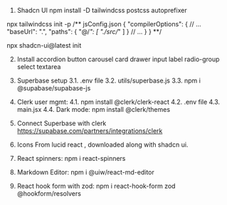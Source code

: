 1. Shadcn UI
npm install -D tailwindcss postcss autoprefixer

npx tailwindcss init -p
/**
jsConfig.json
{
  "compilerOptions": {
    // ...
    "baseUrl": ".",
    "paths": {
      "@/*": [
        "./src/*"
      ]
    }
    // ...
  }
}
**/

npx shadcn-ui@latest init

2. Install 
accordion button carousel card drawer input label 
radio-group select textarea


3. Superbase setup
 3.1. .env file
 3.2. utils/superbase.js
 3.3. npm i @supabase/supabase-js

4. Clerk user mgmt:
  4.1. npm install @clerk/clerk-react 
  4.2. .env file
  4.3. main.jsx 
  4.4. Dark mode: npm install @clerk/themes


5. Connect Superbase with clerk 
https://supabase.com/partners/integrations/clerk

6. Icons
From lucid react , downloaded along with shadcn ui.

7. React spinners: npm i react-spinners

8. Markdown Editor: 
npm i @uiw/react-md-editor

9. React hook form with zod:
npm i react-hook-form zod @hookform/resolvers

